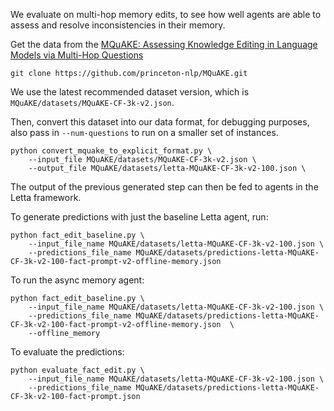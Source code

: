 We evaluate on multi-hop memory edits, to see how well agents are able to assess and resolve inconsistencies in their memory.


Get the data from the [MQuAKE: Assessing Knowledge Editing in Language Models via Multi-Hop Questions](https://arxiv.org/abs/2305.14795)
```
git clone https://github.com/princeton-nlp/MQuAKE.git
```

We use the latest recommended dataset version, which is `MQuAKE/datasets/MQuAKE-CF-3k-v2.json`. 

Then, convert this dataset into our data format, for debugging purposes, also pass in `--num-questions` to run on a smaller set of instances.
```
python convert_mquake_to_explicit_format.py \
    --input_file MQuAKE/datasets/MQuAKE-CF-3k-v2.json \
    --output_file MQuAKE/datasets/letta-MQuAKE-CF-3k-v2-100.json \
```


The output of the previous generated step can then be fed to agents in the Letta framework.

To generate predictions with just the baseline Letta agent, run:

```
python fact_edit_baseline.py \
    --input_file_name MQuAKE/datasets/letta-MQuAKE-CF-3k-v2-100.json \
    --predictions_file_name MQuAKE/datasets/predictions-letta-MQuAKE-CF-3k-v2-100-fact-prompt-v2-offline-memory.json
```

To run the async memory agent:
```
python fact_edit_baseline.py \
    --input_file_name MQuAKE/datasets/letta-MQuAKE-CF-3k-v2-100.json \
    --predictions_file_name MQuAKE/datasets/predictions-letta-MQuAKE-CF-3k-v2-100-fact-prompt-v2-offline-memory.json  \
    --offline_memory
```

To evaluate the predictions:
```
python evaluate_fact_edit.py \
    --input_file_name MQuAKE/datasets/letta-MQuAKE-CF-3k-v2-100.json \
    --predictions_file_name MQuAKE/datasets/predictions-letta-MQuAKE-CF-3k-v2-100-fact-prompt.json
```